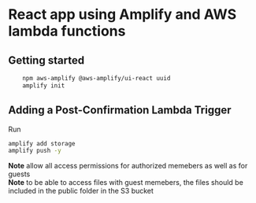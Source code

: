 # React app using Amplify and AWS lambda functions 
## Getting started
```bash
	npm aws-amplify @aws-amplify/ui-react uuid
	amplify init
```

## Adding a Post-Confirmation Lambda Trigger
Run
```bash
amplify add storage 
amplify push -y
```
**Note** allow all access permissions for authorized memebers as well as for guests   
**Note** to be able to access files with guest memebers, the files should be included in the public folder in the S3 bucket